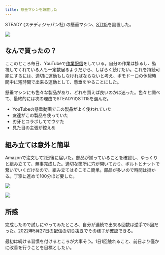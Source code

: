 ```yaml
---
title: 懸垂マシンを設置した
---
```

STEADY (ステディジャパン社) の懸垂マシン、[ST115](https://www.amazon.co.jp/dp/B09K3QQBKH)を設置した。

![](https://lh3.googleusercontent.com/docs/ADP-6oFv4YM7pjk6hZtSlriIy-8H0eqS0O1R1Ugra8TEQ3s5rz5EKQI4Je8BNWH8RxfJ9JUldJY96x20XXkArogQ0zgJEX09IhNXMcUGkrn_4_GmkB4J3Vqe4xrl8t8VokfTIL-PdWZmomqPlMMavTwb8JnasaRqm0_VgSi89aDj_Q0jA_j4S5NSX2NGTc25bQ46dYC62dz4ryCzurJksg8Q8b_d0Ay1bhyy-FhhakMGXXVsAbC7k6QWyz07w1tMQEuliKIIhk_KZoPng8danC9qxkFIAS1vc_qfcU3dxO47Pjh66Ksoqp9xGPDLdjkqrqFkPwdnG0VrleldM8FbHGkkGN0d0TfKXdeqrmVG5sZ4q2ZOBVhDXcFvPRIDp7kOS_2NQsOnmJJGUxq30vP0l3honRwgQOa62xPbEKtGik7HbadPlsEW167BXVIWUJ5v-RDB2Mv2M7jEvta4lc5gxvNzWJYcJSgAUfKdgbLVcujmTUE6xKTUKpomELO5yRV4ZeMzkbTxQqXX0VZ3TSVpn7UOg_v33iDxbAj6vvdaTKX4CioLfJwA6BB4slSNwTZNYHzVqyuyeodeQNdzxH8FMqGumfpQ3BsCUEou50nmIhcxE-Txx_GcIVnGRNHhm2upgr6DU_Yph--uJG9Dm-i73lZvTvDLcAz5X_-M4CvNsbZrixPVKmMfoD6nOULd5ZSD_Du_Jwjjmz0In-CxE9yg35Qc_JTBX7ypeEBogt6VjO5BW1tE1lIusugvz7g9jktIwjo40o0P-X4fS8HwSbTTGqi2QrrFlIbAGT80Ny3_ELywAnA7zBafbBXjHtuorU-X5S06mCr7c-loIgcAu53FRqK6Hi4Pt1grGERvHQ-VNruMhN3jgW_fVWqWN7mR0lnNJFK2cjMDhHHZuALQMEJ-YIeKvdvc2ntFIw7IiFZFHtS3oS32SzE_zkHmJQ78yzGlyFG_-8WIYm0iA3zzvAggjb0bKKQcnFOgchDjGcrKTdbAVfZYbggAF70auufkIqvge2RlTYtgn9PMZpO1__lMI6WROjkMYpWttkFbOeVU05325B6Lfacwz5Wczr6bQK8_RgZB0aJDaJBBXGSYJFi3k3Gp_bRJPUZy3wF66wYn9iAw1Siz5svWY68ZWkOVkchPGIPS_4ijgnjWfvto8wjqm4sYVc7N_XZLn_FDPuJx6fSNhJ-vksck6c1rSLuy-CQWTOr5_pOgqhSOqqBBqiiqvgAFkPY_xUW250unkTrrG3fHBBzwDMLE)

なんで買ったの？
--------

ここのところ毎日、YouTubeで[作業配信](https://www.youtube.com/c/r7kamura)をしている。自分の作業は捗るし、監視してくれている人も一定数居るようだから、しばらく続けたい。これを持続可能にするには、適切に運動もしなければならないと考え、ポモドーロの休憩時間中に短時間で出来る運動として、懸垂をやることにした。

懸垂マシンにも色々な製品があり、どれを買えば良いのかは迷った。色々と調べて、最終的には次の理由でSTEADYのST115を選んだ。

*   YouTubeの懸垂動画でこの製品がよく使われていた
*   友達がこの製品を使っていた
*   刃牙とコラボしててウケた
*   見た目の主張が控えめ

組み立ては意外と簡単
----------

Amazonで注文して2日後に届いた。部品が揃っていることを確認し、ゆっくりと組み立てて、無事完成した。適切な箇所に穴が開いており、ボルトとナットで繋いでいくだけなので、組み立てはそこそこ簡単。部品が多いので時間は掛かる。丁寧に進めて100分ほど要した。

![](https://lh3.googleusercontent.com/docs/ADP-6oGzuoRAchY8W4NY4H2vpsFf9p1Dltco-scPBkChmAusK7xbw6XugGvmpkB1y8ih3Eug4s-1IQ9ZaZoY3fl0SBPryAfsFYPraMMtLsHqS30jU7BjKFgxPRPitc1mtPlXORyFjLX3TjfJCHgnpeGKL1iqZykvaY2PasxuY0-49Ak4Qlc4TtLdKA-B7Od5RjZ1f9ORjReev178BOWm0xDsecwujw55TSiQhUjnPcaqrKErs6cvwx7j4AsMtJvUtvpLGtNiAVLp7qrEM-3BptQSOongeGq5fM8A5Atl0tz31cJvff4NxUOyuA8638WqMJa002HDA_9-E_d1bPIhGpLGrZM0X33J2IAaDHwjiR54CRaAB13lyun61pYNXgbnECgaoWTPyDMA9vO9omyWCgBGLdaeQKui8VKl9XBq5T_BkDAN9PZO4UMA1Ifc-u0piMmwJKzf7xh5IRJFuiCocZDSjU1EjTPRlzzSfdeWZ4O1PKevlYIGkck5qetOxs-BjPYOI4sPProjDOC3bhP16_4TCVfNAQyg4jJP5cREHXga1XsZZ0bogLNOQ2haJaYKpnWX9uCajPKVizWcgEFKEBUv2fFRisAMGai3YgguZb8CosEIGdh4jNlUweTrU1inEcGX2TK_0VeqP3NUCZ79tF8PDretlr0fYukqLLy1Xdt2MPA_q4aAviWli33W3kkacxeyfaQVDY9_r6KVeP3tAdYn6ntGb3SD3fGE_DEgmD0ERPMkIScLA9np6vLcmirjhbAwTGEuiOZaufmHscAqFw6ZkUlL00dQZ0a1ulw5QedJB17VqZFe7Ml1h7h-KEw1mbzgixsx6X7VkD1tP6hI0BqPbRZLR_VjxvNNHPHDmUVOxylIq58OwiChS0l0wk4dxzYR8h938VLZJPWBgmrebYkpuAetzDrkoNkkWLZqm0dQbggED85syKgrBCBoMiYZqBrV5Zep7KwHX5TYQ6xjEYb-DeMGL6Gp2uB5jGwlNxTrKdrCUjrhERd-X6eQMzMIyN3OsH_fUXbD1c-_8KLQlYeL82D8aHjofgqE288FAvExWoRdhx6rDaaD8Yr-Z-cnQdAdwJWbFQROtVTGuWtMgGtoXMTBeBj7qsuJNIgCj6NBDG_tWDBNCACDQWSoJoZ9MWkKqjSJiVdFzLHD56BxBEPaAy90gLuYrLgPiq0CxLsmNIKh34W0XYy6nNQ-5wrTlWZp_8pymgK3bF707UweA4ztFrwvCwi4pmO_Xk3kkzso0QE8MlwD)

![](https://lh3.googleusercontent.com/docs/ADP-6oF-yQ7Lsriy9IO2vdCQAMpKjQcTayBz3MPFBqntJya7pFWWM6hJPegTIMHt4H8gZqmLroruAvtVMFoKZAca4fIIKeoak7nL12n7EWTSWeDLaScGz5JmhveSA9-4ft6J8k4Zl_XzQhZ84HlrNF-S_ZG_MsJf8bPheOCMTaB0BfkAjYlyqOGlcP84io0el8u1bdZ3eADs_is-vDSXw7T5cyB7FqP9ynukWdfLKfoeyuqpn7S8xWpiLOrTOut5-KkV7xaUFeDcYAYdaoqLZctjFs_t9aiJ8l_V6ceiXQg3eNuYYsMAS-0fP2QNE2uMAJF0orXiiMI7inbXAJDzL6kfJyUy8OPAl2eOfgnLAng4hEr-NhQTwwQ22giO0gwxT3JUUbsD4fyFjhT8296tZ-YrrT1qsa9AlTuYN2HCqgKt3FDLv7dqYpD7m7z-rr46HCWpMwGA7VVgqYkwLIoUubntd8GxdfhD6mBbmnibTDRwmM0Rzeba1T52eJP4OOvGwv2kwZrSEOw-kYjJecT05wZcpYxNS7aPmJ3KhDMvt4_L2kg8S1m6vwwhBIH9G8_F_BK92UXudKGYHcByt9HBQ4Wdyj-H6HlbcXULBhdRW0IQuZ5V63uKVrdSZ5uGmYKg0vtv0I3h2lVVyNPv9znPVDRp0Aagc69jvug21HdJwyNkGsAt3_XnhwTiksHxpV_OjvTSPvUMaq7vOE6fNCBV3qxmT542f5zhvMNESnH3s14Iqem6Cv_0daWdWpd3740Z0HHgFnmiqGHHpbUpU9IEtLJ7_FL2xM3X_KwV6-JKYyMTS1CK5BnKXZghnW1eH_xRCDxCxowLhOsiAvSFvSyRfih7Zm4VZQ2vIpWGUmsG1FY8Qgv7j4sFdlAs8VCHQohPLx_VWNQn2DS54d2k2RFnoso2Zzmyo_jsfAb8j0jqR1FpwtFcMeSQd76mhdf7PsyQ_FGs86aBa6zka9OACqOaN4ADSiSGVIKTIwX2eQHBXocKr6OzdYzCXGZBdkaJqENx_kBG89pmTX9i7niswIc19tLJt4c5xJw9YsUHSmzIUc6xS0xO6oxzcyuoPF8urgdl5_kYHI0xpYfbe4MUe_2KuE4bHd5awn9039ufGmtMI_dqbEZOsB4jucRIm2GEEjTOwPlU2UZ4IR7w-jbF9d4cJtt-R9mZN7Ujpmegt_D4PyMcLxnP8pXN7UJFpW01B-lg2mIUGi5lmETmpu8mQpqXe68y0pSqhgGXAkN9nJ_7wQ5eNHcEKmQ8)

所感
--

完成したので試しにやってみたところ、自分が連続で出来る回数は逆手で5回だった。2022年5月27日の[配信の切り抜き](https://www.youtube.com/clip/Ugkxy2NXpdlfZF0kT9s-MoCOrbB1wpWEryK9)でその様子が確認できる。

最初は続ける習慣を付けるところが大事そう。1日1回触れること、前日より僅かに改善を行うことを目標としたい。

